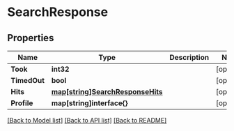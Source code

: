 # SearchResponse

## Properties

Name | Type | Description | Notes
------------ | ------------- | ------------- | -------------
**Took** | **int32** |  | [optional] 
**TimedOut** | **bool** |  | [optional] 
**Hits** | [**map[string]SearchResponseHits**](searchResponse_hits.md) |  | [optional] 
**Profile** | **map[string]interface{}** |  | [optional] 

[[Back to Model list]](../README.md#documentation-for-models) [[Back to API list]](../README.md#documentation-for-api-endpoints) [[Back to README]](../README.md)


